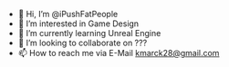 - 👋 Hi, I’m @iPushFatPeople
- 👀 I’m interested in Game Design
- 🌱 I’m currently learning Unreal Engine
- 💞️ I’m looking to collaborate on ???
- 📫 How to reach me via E-Mail kmarck28@gmail.com

<!---
iPushFatPeople/iPushFatPeople is a ✨ special ✨ repository because its `README.md` (this file) appears on your GitHub profile.
You can click the Preview link to take a look at your changes.
--->
